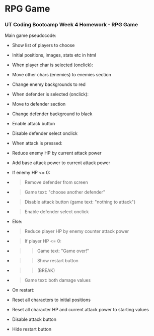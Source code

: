 # RPG Game

### UT Coding Bootcamp Week 4 Homework - RPG Game

Main game pseudocode:
* Show list of players to choose
 * Initial positions, images, stats etc in html

* When player char is selected (onclick):
 * Move other chars (enemies) to enemies section
 * Change enemy backgrounds to red

* When defender is selected (onclick):
 * Move to defender section
 * Change defender background to black
 * Enable attack button
 * Disable defender select onclick

* When attack is pressed:
 * Reduce enemy HP by current attack power
 * Add base attack power to current attack power
 * If enemy HP <= 0:
 * > Remove defender from screen
 * > Game text: "choose another defender"
 * > Disable attack button (game text: "nothing to attack")
 * > Enable defender select onclick
 * Else:
 * > Reduce player HP by enemy counter attack power
 * > If player HP <= 0:
 * > > Game text: "Game over!"
 * > > Show restart button
 * > > (BREAK)
 * > Game text: both damage values

* On restart:
 * Reset all characters to initial positions
 * Reset all character HP and current attack power to starting values
 * Disable attack button
 * Hide restart button
